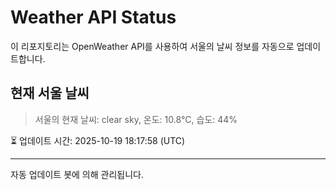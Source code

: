 
# Weather API Status

이 리포지토리는 OpenWeather API를 사용하여 서울의 날씨 정보를 자동으로 업데이트합니다.

## 현재 서울 날씨
> 서울의 현재 날씨: clear sky, 온도: 10.8°C, 습도: 44%

⏳ 업데이트 시간: 2025-10-19 18:17:58 (UTC)

---
자동 업데이트 봇에 의해 관리됩니다.
